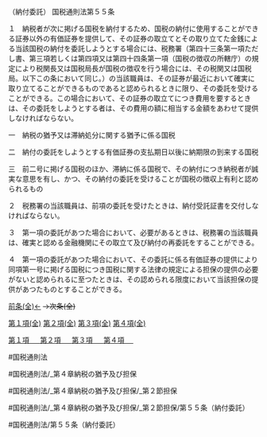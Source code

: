 （納付委託）
国税通則法第５５条

１　納税者が次に掲げる国税を納付するため、国税の納付に使用することができる証券以外の有価証券を提供して、その証券の取立てとその取り立てた金銭による当該国税の納付を委託しようとする場合には、税務署（第四十三条第一項ただし書、第三項若しくは第四項又は第四十四条第一項（国税の徴収の所轄庁）の規定により税関長又は国税局長が国税の徴収を行う場合には、その税関又は国税局。以下この条において同じ。）の当該職員は、その証券が最近において確実に取り立てることができるものであると認められるときに限り、その委託を受けることができる。この場合において、その証券の取立てにつき費用を要するときは、その委託をしようとする者は、その費用の額に相当する金額をあわせて提供しなければならない。

一　納税の猶予又は滞納処分に関する猶予に係る国税

二　納付の委託をしようとする有価証券の支払期日以後に納期限の到来する国税

三　前二号に掲げる国税のほか、滞納に係る国税で、その納付につき納税者が誠実な意思を有し、かつ、その納付の委託を受けることが国税の徴収上有利と認められるもの

２　税務署の当該職員は、前項の委託を受けたときは、納付受託証書を交付しなければならない。

３　第一項の委託があつた場合において、必要があるときは、税務署の当該職員は、確実と認める金融機関にその取立て及び納付の再委託をすることができる。

４　第一項の委託があつた場合において、その委託に係る有価証券の提供により同項第一号に掲げる国税につき国税に関する法律の規定による担保の提供の必要がないと認められるに至つたときは、その認められる限度において当該担保の提供があつたものとすることができる。

[前条(全)←](国税通則法＿＿＿＿＿第５４条_.md)  ~~→次条(全)~~

[第１項(全)](国税通則法＿＿＿＿＿第５５条第１項_.md)  [第２項(全)](国税通則法＿＿＿＿＿第５５条第２項_.md)  [第３項(全)](国税通則法＿＿＿＿＿第５５条第３項_.md)  [第４項(全)](国税通則法＿＿＿＿＿第５５条第４項_.md)  

[第１項 　 ](国税通則法＿＿＿＿＿第５５条第１項.md)  [第２項 　 ](国税通則法＿＿＿＿＿第５５条第２項.md)  [第３項 　 ](国税通則法＿＿＿＿＿第５５条第３項.md)  [第４項 　 ](国税通則法＿＿＿＿＿第５５条第４項.md)  

#国税通則法

#国税通則法/_第４章納税の猶予及び担保

#国税通則法/_第４章納税の猶予及び担保/_第２節担保

#国税通則法/_第４章納税の猶予及び担保/_第２節担保/第５５条（納付委託）

#国税通則法/第５５条（納付委託）

